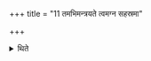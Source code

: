 +++
title = "11 तमभिमन्त्रयते त्वमग्न सहस्रमा"

+++

<details><summary>थिते</summary>

तमभिमन्त्रयते त्वमग्न सहस्रमा नयोद्वलस्याभिनत्त्वचम् । स नः सहस्रमा नय प्रजया पशुभिः सह पुनर्मा विशताद्रयिरिति ११
</details>
